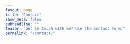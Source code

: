 ```yaml
---
layout: page
title: "Contact"
show_meta: false
subheadline: ""
teaser: "Get in touch with me? Use the contact form."
permalink: "/contact/"
---
```

